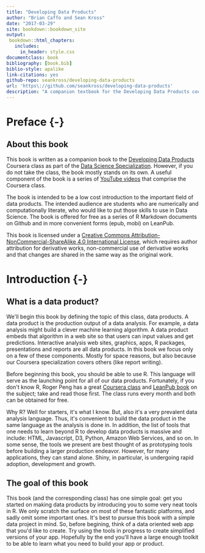 ```yaml
--- 
title: "Developing Data Products"
author: "Brian Caffo and Sean Kross"
date: "2017-03-29"
site: bookdown::bookdown_site
output:
 bookdown::html_chapters:
   includes:
     in_header: style.css
documentclass: book
bibliography: [book.bib]
biblio-style: apalike
link-citations: yes
github-repo: seankross/developing-data-products
url: 'https\://github.com/seankross/developing-data-products'
description: "A companion textbook for the Developing Data Products course."
---
```


# Preface {-}

## About this book

This book is written as a companion book to the
[Developing Data Products](https://www.coursera.org/course/devdataprod)
Coursera class as part of the 
[Data Science Specialization](https://www.coursera.org/specialization/jhudatascience/1?utm_medium=courseDescripTop).
However, if you do not take the class, the book mostly stands on its own. A
useful component of the book is a series of 
[YouTube videos](https://www.youtube.com/playlist?list=PLpl-gQkQivXhr9PyOWSA3aOHf4ZNTrs90)
that comprise the Coursera class.

The book is intended to be a low cost introduction to the important field of
data products. The intended audience are students who are numerically
and computationally literate, who would like to put those skills to use in
Data Science. The book is offered for free as a series of
R Markdown documents on Github and in more convenient forms (epub, mobi) on
LeanPub.

This book is licensed under a
[Creative Commons Attribution-NonCommercial-ShareAlike 4.0 International License](http://creativecommons.org/licenses/by-nc-sa/4.0/),
which requires author attribution for derivative works, non-commercial use of
derivative works and that changes are shared in the same way as the original 
work.

# Introduction {-}

## What is a data product?

We'll begin this book by defining the topic of this class, data products. A data product is
the production output of a data analysis. For example, a data analysis might
build a clever machine learning algorithm. A data product embeds that algorithm
in a web site so that users can input values and get predictions. Interactive analysis web sites,
graphics, apps, R packages, presentations and reports are all data products.
In this book we focus only on a few of these components. Mostly for space reasons,
but also because our Coursera specialization covers others (like report writing).

Before beginning this book, you should be able to use R.
This language will serve as the launching point for all of our data products.
Fortunately, if you don't know R, Roger Peng has a great 
[Coursera class](https://www.coursera.org/learn/r-programming) and
[LeanPub book](https://leanpub.com/rprogramming) 
on the subject; take and read those first. The class runs every month
and both can be obtained for free.

Why R? Well for starters, it's what I know. But, also it's a very prevalent
data analysis language. Thus, it's convenient to build the data product in
the same language as the analysis is done in. In addition, the list of tools
that one needs to learn beyond R to develop data products is massive
and include: HTML, Javascript, D3, Python, Amazon Web Services, and so on. In some
sense, the tools we present are best thought of as prototyping tools
before building a larger production endeavor.
However, for many applications, they can stand alone. Shiny, in particular,
is undergoing rapid adoption, development and growth.

## The goal of this book

This book (and the corresponding class) has one simple goal: get you started
on making data products by introducing you to some very neat tools in R. We only
scratch the surface on most of these fantastic platforms, and sadly omit 
some important ones. It's best to pursue this book with a simple data project
in mind. So, before begining, think of a data oriented web app that you'd like
to create. Try using the tools in progress to create simplified 
versions of your app. Hopefully by the end you'll have a large enough toolkit
to be able to learn what you need to build your app or product.
